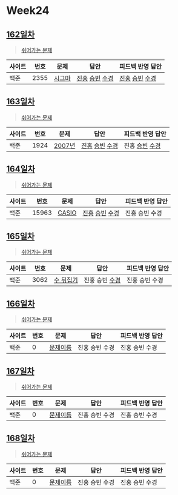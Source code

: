# Week24

## [162일차](Day162)

> [쉬어가는 문제](https://www.acmicpc.net/group/workbook/view/9797/34150)

| 사이트 | 번호 | 문제                                           | 답안                                   | 피드백 반영 답안 |
| ------ | ---- | ---------------------------------------------- | -------------------------------------- | ---------------- |
| 백준   | 2355 | [시그마](https://www.acmicpc.net/problem/2355) | [진홍](Day162/bj2355_kjh.java) [승빈](Day162/bj2355_wsb.java) [수경](Day162/bj2355_hsk.js) | [진홍](Day162/bj2355_kjh.java) [승빈](Day162/bj2355_wsb.java) [수경](Day162/bj2355_hsk.js)   |

## [163일차](Day163)

> [쉬어가는 문제](https://www.acmicpc.net/group/workbook/view/9797/34161)

| 사이트 | 번호 | 문제                 | 답안           | 피드백 반영 답안 |
| ------ | ---- | -------------------- | -------------- | ---------------- |
| 백준   | 1924    | [2007년](https://www.acmicpc.net/problem/1924) | [진홍](Day163/bj1924_kjh.java) [승빈](Day163/bj1924_wsb.java) [수경](Day163/bj1924_hsk.js) | 진홍 [승빈](Day163/bj1924_wsb.java) [수경](Day163/bj1924_hsk.js)   |

## [164일차](Day164)

> [쉬어가는 문제](https://www.acmicpc.net/group/workbook/view/9797/34199)

| 사이트 | 번호 | 문제                 | 답안           | 피드백 반영 답안 |
| ------ | ---- | -------------------- | -------------- | ---------------- |
| 백준   | 15963 | [CASIO](https://www.acmicpc.net/problem/15963) | [진홍](Day164/bj15963_kjh.java) [승빈](Day164/bj15963_wsb.java) [수경](Day164/bj15963_hsk.js) | 진홍 승빈 수경   |

## [165일차](Day165)

> [쉬어가는 문제](https://www.acmicpc.net/group/workbook/view/9797/34205)

| 사이트 | 번호 | 문제                 | 답안           | 피드백 반영 답안 |
| ------ | ---- | -------------------- | -------------- | ---------------- |
| 백준   | 3062 | [수 뒤집기](https://www.acmicpc.net/problem/3062) | 진홍 승빈 [수경](Day165/bj3062_hsk.js) | 진홍 승빈 수경   |

## [166일차](Day166)

> [쉬어가는 문제](문제집링크)

| 사이트 | 번호 | 문제                 | 답안           | 피드백 반영 답안 |
| ------ | ---- | -------------------- | -------------- | ---------------- |
| 백준   | 0    | [문제이름](문제링크) | 진홍 승빈 수경 | 진홍 승빈 수경   |

## [167일차](Day167)

> [쉬어가는 문제](문제집링크)

| 사이트 | 번호 | 문제                 | 답안           | 피드백 반영 답안 |
| ------ | ---- | -------------------- | -------------- | ---------------- |
| 백준   | 0    | [문제이름](문제링크) | 진홍 승빈 수경 | 진홍 승빈 수경   |

## [168일차](Day168)

> [쉬어가는 문제](문제집링크)

| 사이트 | 번호 | 문제                 | 답안           | 피드백 반영 답안 |
| ------ | ---- | -------------------- | -------------- | ---------------- |
| 백준   | 0    | [문제이름](문제링크) | 진홍 승빈 수경 | 진홍 승빈 수경   |
